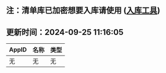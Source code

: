## 注：清单库已加密想要入库请使用 ([入库工具](https://github.com/BlankTMing/ManifestAutoUpdate/releases))

## 更新时间：2024-09-25 11:16:05
| AppID | 名称 | 类型  |
| :-------------------- | :----------------------------- | :----------- |
| 无 | 无 | 无 |

